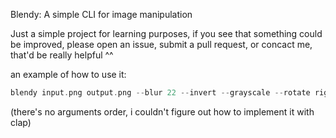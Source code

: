 Blendy: A simple CLI for image manipulation

Just a simple project for learning purposes, if you see that something could be improved, please open an issue, submit a pull request, or concact me, that'd be really helpful ^^

an example of how to use it:

```rust
blendy input.png output.png --blur 22 --invert --grayscale --rotate right
```

(there's no arguments order, i couldn't figure out how to implement it with clap)
